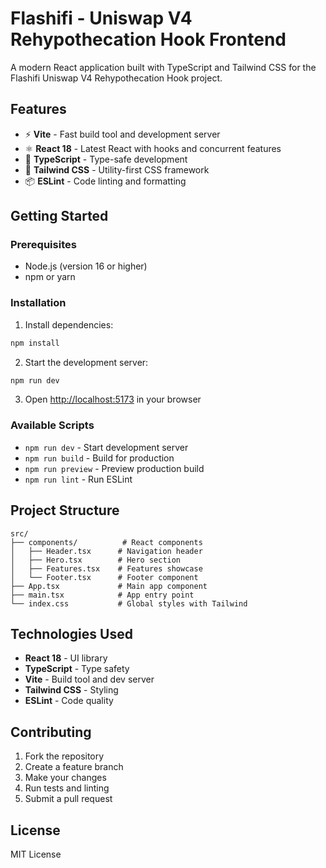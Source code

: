 # Flashifi - Uniswap V4 Rehypothecation Hook Frontend

A modern React application built with TypeScript and Tailwind CSS for the Flashifi Uniswap V4 Rehypothecation Hook project.

## Features

- ⚡ **Vite** - Fast build tool and development server
- ⚛️ **React 18** - Latest React with hooks and concurrent features
- 🔷 **TypeScript** - Type-safe development
- 🎨 **Tailwind CSS** - Utility-first CSS framework
- 📦 **ESLint** - Code linting and formatting

## Getting Started

### Prerequisites

- Node.js (version 16 or higher)
- npm or yarn

### Installation

1. Install dependencies:
```bash
npm install
```

2. Start the development server:
```bash
npm run dev
```

3. Open [http://localhost:5173](http://localhost:5173) in your browser

### Available Scripts

- `npm run dev` - Start development server
- `npm run build` - Build for production
- `npm run preview` - Preview production build
- `npm run lint` - Run ESLint

## Project Structure

```
src/
├── components/          # React components
│   ├── Header.tsx      # Navigation header
│   ├── Hero.tsx        # Hero section
│   ├── Features.tsx    # Features showcase
│   └── Footer.tsx      # Footer component
├── App.tsx             # Main app component
├── main.tsx            # App entry point
└── index.css           # Global styles with Tailwind
```

## Technologies Used

- **React 18** - UI library
- **TypeScript** - Type safety
- **Vite** - Build tool and dev server
- **Tailwind CSS** - Styling
- **ESLint** - Code quality

## Contributing

1. Fork the repository
2. Create a feature branch
3. Make your changes
4. Run tests and linting
5. Submit a pull request

## License

MIT License
